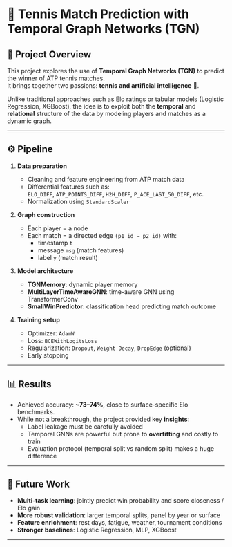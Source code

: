 # 🎾 Tennis Match Prediction with Temporal Graph Networks (TGN)

## 📌 Project Overview
This project explores the use of **Temporal Graph Networks (TGN)** to predict the winner of ATP tennis matches.  
It brings together two passions: **tennis and artificial intelligence** 🧠.

Unlike traditional approaches such as Elo ratings or tabular models (Logistic Regression, XGBoost), the idea is to exploit both the **temporal** and **relational** structure of the data by modeling players and matches as a dynamic graph.

---

## ⚙️ Pipeline
1. **Data preparation**
   - Cleaning and feature engineering from ATP match data  
   - Differential features such as:  
     `ELO_DIFF`, `ATP_POINTS_DIFF`, `H2H_DIFF`, `P_ACE_LAST_50_DIFF`, etc.  
   - Normalization using `StandardScaler`

2. **Graph construction**
   - Each player = a node  
   - Each match = a directed edge `(p1_id → p2_id)` with:  
     - timestamp `t`  
     - message `msg` (match features)  
     - label `y` (match result)  

3. **Model architecture**
   - **TGNMemory**: dynamic player memory  
   - **MultiLayerTimeAwareGNN**: time-aware GNN using TransformerConv  
   - **SmallWinPredictor**: classification head predicting match outcome  

4. **Training setup**
   - Optimizer: `AdamW`  
   - Loss: `BCEWithLogitsLoss`  
   - Regularization: `Dropout`, `Weight Decay`, `DropEdge` (optional)  
   - Early stopping

---

## 📊 Results
- Achieved accuracy: **~73–74%**, close to surface-specific Elo benchmarks.  
- While not a breakthrough, the project provided key **insights**:  
  - Label leakage must be carefully avoided  
  - Temporal GNNs are powerful but prone to **overfitting** and costly to train  
  - Evaluation protocol (temporal split vs random split) makes a huge difference  

---

## 🚀 Future Work
- **Multi-task learning**: jointly predict win probability and score closeness / Elo gain  
- **More robust validation**: larger temporal splits, panel by year or surface  
- **Feature enrichment**: rest days, fatigue, weather, tournament conditions  
- **Stronger baselines**: Logistic Regression, MLP, XGBoost

---

